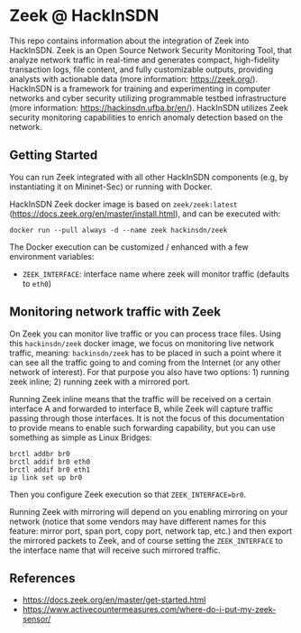 # Zeek @ HackInSDN

This repo contains information about the integration of Zeek into HackInSDN. Zeek is an Open Source Network Security Monitoring Tool, that analyze network traffic in real-time and generates compact, high-fidelity transaction logs, file content, and fully customizable outputs, providing analysts with actionable data (more information: https://zeek.org/).
HackInSDN is a framework for training and experimenting in computer networks and cyber security utilizing programmable testbed infrastructure (more information: https://hackinsdn.ufba.br/en/).
HackInSDN utilizes Zeek security monitoring capabilities to enrich anomaly detection based on the network.

## Getting Started

You can run Zeek integrated with all other HackInSDN components (e.g, by instantiating it on Mininet-Sec) or running with Docker.

HackInSDN Zeek docker image is based on `zeek/zeek:latest` (https://docs.zeek.org/en/master/install.html), and can be executed with:

```
docker run --pull always -d --name zeek hackinsdn/zeek
```

The Docker execution can be customized / enhanced with a few environment variables:

- `ZEEK_INTERFACE`: interface name where zeek will monitor traffic (defaults to `eth0`)

## Monitoring network traffic with Zeek

On Zeek you can monitor live traffic or you can process trace files. Using this `hackinsdn/zeek` docker image, we focus on monitoring live network traffic, meaning: `hackinsdn/zeek` has to be placed in such a point where it can see all the traffic going to and coming from the Internet (or any other network of interest). For that purpose you also have two options: 1) running zeek inline; 2) running zeek with a mirrored port. 

Running Zeek inline means that the traffic will be received on a certain interface A and forwarded to interface B, while Zeek will capture traffic passing through those interfaces. It is not the focus of this documentation to provide means to enable such forwarding capability, but you can use something as simple as Linux Bridges:

```
brctl addbr br0
brctl addif br0 eth0
brctl addif br0 eth1
ip link set up br0
```

Then you configure Zeek execution so that `ZEEK_INTERFACE=br0`.

Running Zeek with mirroring will depend on you enabling mirroring on your network (notice that some vendors may have different names for this feature: mirror port, span port, copy port, network tap, etc.) and then export the mirrored packets to Zeek, and of course setting the `ZEEK_INTERFACE` to the interface name that will receive such mirrored traffic.

## References

- https://docs.zeek.org/en/master/get-started.html
- https://www.activecountermeasures.com/where-do-i-put-my-zeek-sensor/
